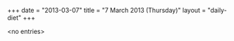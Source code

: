 +++
date = "2013-03-07"
title = "7 March 2013 (Thursday)"
layout = "daily-diet"
+++


\<no entries\>
